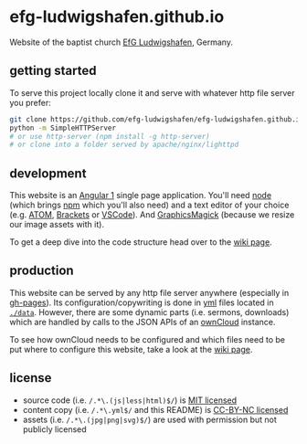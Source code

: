 # efg-ludwigshafen.github.io

Website of the baptist church [EfG Ludwigshafen](http://efg-ludwigshafen.de), Germany.

## getting started

To serve this project locally clone it and serve with whatever http file server you prefer:

```bash
git clone https://github.com/efg-ludwigshafen/efg-ludwigshafen.github.io.git .
python -m SimpleHTTPServer
# or use http-server (npm install -g http-server)
# or clone into a folder served by apache/nginx/lighttpd
```

## development

This website is an [Angular 1](https://angularjs.org/) single page application. You'll need
[node](https://nodejs.org) (which brings [npm](https://www.npmjs.com/) which you'll also need)
and a text editor of your choice (e.g. [ATOM](https://atom.io/), [Brackets](http://brackets.io/)
or [VSCode](https://code.visualstudio.com/)). And [GraphicsMagick](http://www.graphicsmagick.org/)
(because we resize our image assets with it).

To get a deep dive into the code structure head over to the [wiki page](https://github.com/efg-ludwigshafen/efg-ludwigshafen.github.io/wiki/Development).

## production

This website can be served by any http file server anywhere (especially in
[gh-pages](https://pages.github.com/)). Its configuration/copywriting is done in
[yml](http://www.yaml.org/start.html) files located in [`./data`](./data). However,
there are some dynamic parts (i.e. sermons, downloads) which are handled by calls
to the JSON APIs of an [ownCloud](https://owncloud.org/) instance.

To see how ownCloud needs to be configured and which files need to be put where to
configure this website, take a look at the [wiki page](https://github.com/efg-ludwigshafen/efg-ludwigshafen.github.io/wiki/Production).

## license

- source code (i.e. `/.*\.(js|less|html)$/`) is [MIT licensed](LICENSE)
- content copy (i.e. `/.*\.yml$/` and this README) is [CC-BY-NC licensed](https://creativecommons.org/licenses/by-nc/4.0)
- assets (i.e. `/.*\.(jpg|png|svg)$/`) are used with permission but not publicly licensed
